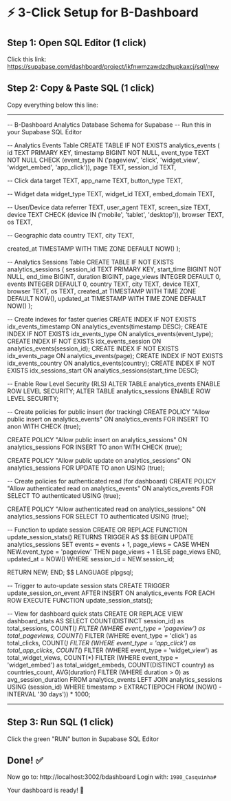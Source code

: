 # ⚡ 3-Click Setup for B-Dashboard

## Step 1: Open SQL Editor (1 click)
Click this link: https://supabase.com/dashboard/project/ikfnwmzawdzdhupkaxcj/sql/new

## Step 2: Copy & Paste SQL (1 click)
Copy everything below this line:

---

-- B-Dashboard Analytics Database Schema for Supabase
-- Run this in your Supabase SQL Editor

-- Analytics Events Table
CREATE TABLE IF NOT EXISTS analytics_events (
  id TEXT PRIMARY KEY,
  timestamp BIGINT NOT NULL,
  event_type TEXT NOT NULL CHECK (event_type IN ('pageview', 'click', 'widget_view', 'widget_embed', 'app_click')),
  page TEXT,
  session_id TEXT,

  -- Click data
  target TEXT,
  app_name TEXT,
  button_type TEXT,

  -- Widget data
  widget_type TEXT,
  widget_id TEXT,
  embed_domain TEXT,

  -- User/Device data
  referrer TEXT,
  user_agent TEXT,
  screen_size TEXT,
  device TEXT CHECK (device IN ('mobile', 'tablet', 'desktop')),
  browser TEXT,
  os TEXT,

  -- Geographic data
  country TEXT,
  city TEXT,

  created_at TIMESTAMP WITH TIME ZONE DEFAULT NOW()
);

-- Analytics Sessions Table
CREATE TABLE IF NOT EXISTS analytics_sessions (
  session_id TEXT PRIMARY KEY,
  start_time BIGINT NOT NULL,
  end_time BIGINT,
  duration BIGINT,
  page_views INTEGER DEFAULT 0,
  events INTEGER DEFAULT 0,
  country TEXT,
  city TEXT,
  device TEXT,
  browser TEXT,
  os TEXT,
  created_at TIMESTAMP WITH TIME ZONE DEFAULT NOW(),
  updated_at TIMESTAMP WITH TIME ZONE DEFAULT NOW()
);

-- Create indexes for faster queries
CREATE INDEX IF NOT EXISTS idx_events_timestamp ON analytics_events(timestamp DESC);
CREATE INDEX IF NOT EXISTS idx_events_type ON analytics_events(event_type);
CREATE INDEX IF NOT EXISTS idx_events_session ON analytics_events(session_id);
CREATE INDEX IF NOT EXISTS idx_events_page ON analytics_events(page);
CREATE INDEX IF NOT EXISTS idx_events_country ON analytics_events(country);
CREATE INDEX IF NOT EXISTS idx_sessions_start ON analytics_sessions(start_time DESC);

-- Enable Row Level Security (RLS)
ALTER TABLE analytics_events ENABLE ROW LEVEL SECURITY;
ALTER TABLE analytics_sessions ENABLE ROW LEVEL SECURITY;

-- Create policies for public insert (for tracking)
CREATE POLICY "Allow public insert on analytics_events"
  ON analytics_events
  FOR INSERT
  TO anon
  WITH CHECK (true);

CREATE POLICY "Allow public insert on analytics_sessions"
  ON analytics_sessions
  FOR INSERT
  TO anon
  WITH CHECK (true);

CREATE POLICY "Allow public update on analytics_sessions"
  ON analytics_sessions
  FOR UPDATE
  TO anon
  USING (true);

-- Create policies for authenticated read (for dashboard)
CREATE POLICY "Allow authenticated read on analytics_events"
  ON analytics_events
  FOR SELECT
  TO authenticated
  USING (true);

CREATE POLICY "Allow authenticated read on analytics_sessions"
  ON analytics_sessions
  FOR SELECT
  TO authenticated
  USING (true);

-- Function to update session
CREATE OR REPLACE FUNCTION update_session_stats()
RETURNS TRIGGER AS $$
BEGIN
  UPDATE analytics_sessions
  SET
    events = events + 1,
    page_views = CASE
      WHEN NEW.event_type = 'pageview' THEN page_views + 1
      ELSE page_views
    END,
    updated_at = NOW()
  WHERE session_id = NEW.session_id;

  RETURN NEW;
END;
$$ LANGUAGE plpgsql;

-- Trigger to auto-update session stats
CREATE TRIGGER update_session_on_event
  AFTER INSERT ON analytics_events
  FOR EACH ROW
  EXECUTE FUNCTION update_session_stats();

-- View for dashboard quick stats
CREATE OR REPLACE VIEW dashboard_stats AS
SELECT
  COUNT(DISTINCT session_id) as total_sessions,
  COUNT(*) FILTER (WHERE event_type = 'pageview') as total_pageviews,
  COUNT(*) FILTER (WHERE event_type = 'click') as total_clicks,
  COUNT(*) FILTER (WHERE event_type = 'app_click') as total_app_clicks,
  COUNT(*) FILTER (WHERE event_type = 'widget_view') as total_widget_views,
  COUNT(*) FILTER (WHERE event_type = 'widget_embed') as total_widget_embeds,
  COUNT(DISTINCT country) as countries_count,
  AVG(duration) FILTER (WHERE duration > 0) as avg_session_duration
FROM analytics_events
LEFT JOIN analytics_sessions USING (session_id)
WHERE timestamp > EXTRACT(EPOCH FROM (NOW() - INTERVAL '30 days')) * 1000;

---

## Step 3: Run SQL (1 click)
Click the green "RUN" button in Supabase SQL Editor

## Done! ✅

Now go to: http://localhost:3002/bdashboard
Login with: `1980_Casquinha#`

Your dashboard is ready! 🎉
